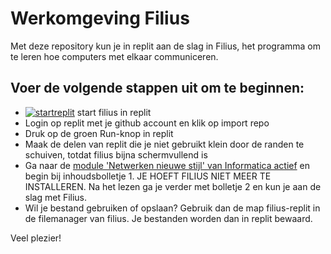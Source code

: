 # Werkomgeving Filius

Met deze repository kun je in replit aan de slag in Filius, het programma om te leren hoe computers met elkaar communiceren.

Voer de volgende stappen uit om te beginnen:
- 
- [![startreplit](https://img.shields.io/badge/start-replit-lightgrey)](https://replit.com/github/emmauscollege/filius-replit) start filius in replit
- Login op replit met je github account en klik op import repo
- Druk op de groen Run-knop in replit
- Maak de delen van replit die je niet gebruikt klein door de randen te schuiven, totdat filius bijna schermvullend is
- Ga naar de [module 'Netwerken nieuwe stijl' van Informatica actief](https://moodle.informatica-actief.nl/course/view.php?id=917) en begin bij inhoudsbolletje 1. JE HOEFT FILIUS NIET MEER TE INSTALLEREN. Na het lezen ga je verder met bolletje 2 en kun je aan de slag met Filius.
- Wil je bestand gebruiken of opslaan? Gebruik dan de map filius-replit in de filemanager van filius. Je bestanden worden dan in replit bewaard.

Veel plezier!
